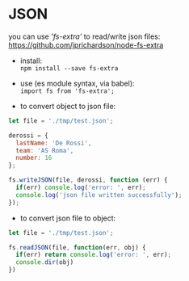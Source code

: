 # JSON #

you can use *'fs-extra'* to read/write json files:  
https://github.com/jprichardson/node-fs-extra

- install:  
`npm install --save fs-extra`

- use (es module syntax, via babel):  
`import fs from 'fs-extra';`

- to convert object to json file:
```js
let file = './tmp/test.json';

derossi = {
  lastName: 'De Rossi',
  team: 'AS Roma',
  number: 16
};

fs.writeJSON(file, derossi, function (err) {
  if(err) console.log('error: ', err);
  console.log('json file written successfully');
});
```
- to convert json file to object:  
```js
let file = './tmp/test.json';

fs.readJSON(file, function(err, obj) {
  if(err) return console.log('error: ', err);
  console.dir(obj)
})
```
